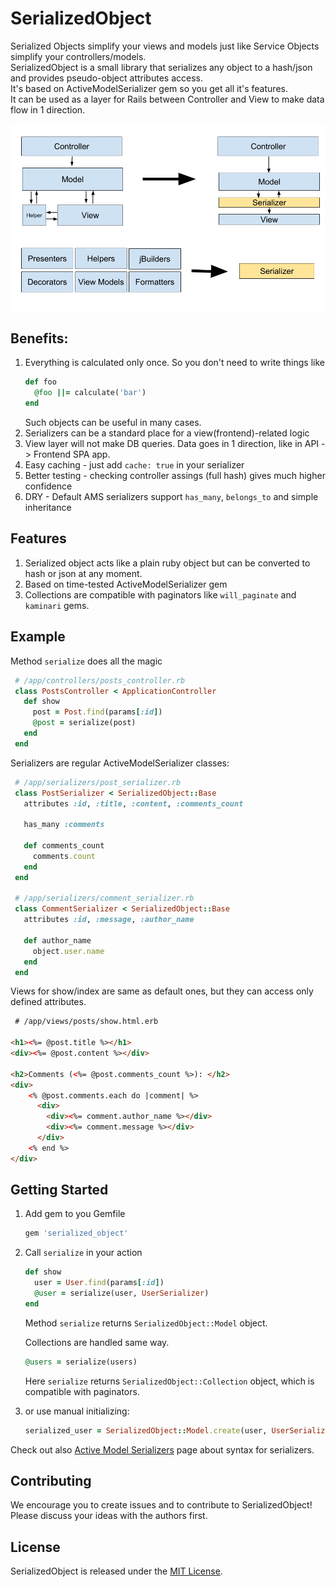 # SerializedObject
Serialized Objects simplify your views and models just like Service Objects simplify your controllers/models.  
SerializedObject is a small library that serializes any object to a hash/json and provides pseudo-object attributes access.  
It's based on ActiveModelSerializer gem so you get all it's features.  
It can be used as a layer for Rails between Controller and View to make data flow in 1 direction. 

![mvcs](/doc/mvc-to-mvcs.png)

## Benefits:

1. Everything is calculated only once. So you don't need to write things like
    ```ruby
    def foo
      @foo ||= calculate('bar')
    end
    ```
    Such objects can be useful in many cases.
2. Serializers can be a standard place for a view(frontend)-related logic
3. View layer will not make DB queries. Data goes in 1 direction, like in API -> Frontend SPA app.
4. Easy caching - just add `cache: true` in your serializer 
5. Better testing - checking controller assings (full hash) gives much higher confidence
6. DRY - Default AMS serializers support `has_many`, `belongs_to` and simple inheritance

## Features
1. Serialized object acts like a plain ruby object but can be converted to hash or json at any moment.
2. Based on time-tested ActiveModelSerializer gem
3. Collections are compatible with paginators like `will_paginate` and `kaminari` gems.

## Example

Method `serialize` does all the magic
```ruby
 # /app/controllers/posts_controller.rb
 class PostsController < ApplicationController
   def show  
     post = Post.find(params[:id])
     @post = serialize(post)
   end
 end
``` 

Serializers are regular ActiveModelSerializer classes: 
```ruby
 # /app/serializers/post_serializer.rb
 class PostSerializer < SerializedObject::Base
   attributes :id, :title, :content, :comments_count
     
   has_many :comments
     
   def comments_count
     comments.count
   end
 end 
 
 # /app/serializers/comment_serializer.rb
 class CommentSerializer < SerializedObject::Base
   attributes :id, :message, :author_name
     
   def author_name
     object.user.name
   end
 end   
```

Views for show/index are same as default ones, but they can access only defined attributes.
```html
 # /app/views/posts/show.html.erb

<h1><%= @post.title %></h1>
<div><%= @post.content %></div>

<h2>Comments (<%= @post.comments_count %>): </h2>
<div>
    <% @post.comments.each do |comment| %>
      <div>
        <div><%= comment.author_name %></div>
        <div><%= comment.message %></div>
      </div>  
    <% end %>
</div>
```

## Getting Started

1. Add gem to you Gemfile
    
    ```ruby
    gem 'serialized_object'
    ```
 
2. Call `serialize` in your action
    
    ```ruby
    def show  
      user = User.find(params[:id])
      @user = serialize(user, UserSerializer)
    end  
    ```

   Method `serialize` returns `SerializedObject::Model` object.  

   Collections are handled same way.
   
   ```ruby
   @users = serialize(users)
   ```  
     
   Here `serialize` returns `SerializedObject::Collection` object, which is compatible with paginators.
       
3. or use manual initializing:
   ```ruby
   serialized_user = SerializedObject::Model.create(user, UserSerializer)
   ```

Check out also [Active Model Serializers](https://github.com/rails-api/active_model_serializers/tree/v0.10.6) page about syntax for serializers.

## Contributing

We encourage you to create issues and to contribute to SerializedObject! Please discuss your ideas with the authors first.


## License

SerializedObject is released under the [MIT License](http://www.opensource.org/licenses/MIT).